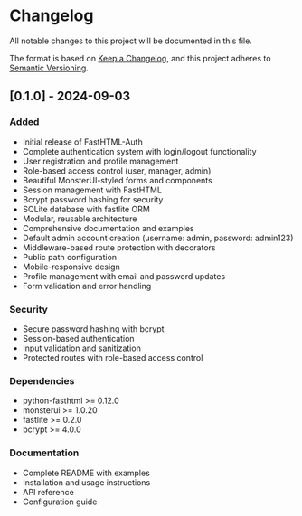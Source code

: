 # Changelog

All notable changes to this project will be documented in this file.

The format is based on [Keep a Changelog](https://keepachangelog.com/en/1.0.0/),
and this project adheres to [Semantic Versioning](https://semver.org/spec/v2.0.0.html).

## [0.1.0] - 2024-09-03

### Added
- Initial release of FastHTML-Auth
- Complete authentication system with login/logout functionality  
- User registration and profile management
- Role-based access control (user, manager, admin)
- Beautiful MonsterUI-styled forms and components
- Session management with FastHTML
- Bcrypt password hashing for security
- SQLite database with fastlite ORM
- Modular, reusable architecture
- Comprehensive documentation and examples
- Default admin account creation (username: admin, password: admin123)
- Middleware-based route protection with decorators
- Public path configuration
- Mobile-responsive design
- Profile management with email and password updates
- Form validation and error handling

### Security
- Secure password hashing with bcrypt
- Session-based authentication
- Input validation and sanitization
- Protected routes with role-based access control

### Dependencies
- python-fasthtml >= 0.12.0
- monsterui >= 1.0.20
- fastlite >= 0.2.0
- bcrypt >= 4.0.0

### Documentation
- Complete README with examples
- Installation and usage instructions
- API reference
- Configuration guide